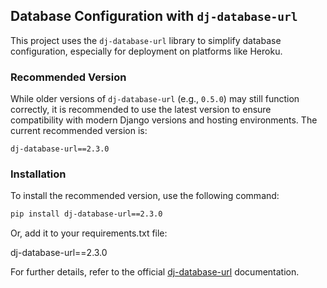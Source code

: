 ## Database Configuration with `dj-database-url`

This project uses the `dj-database-url` library to simplify database configuration, especially for deployment on platforms like Heroku.

### Recommended Version

While older versions of `dj-database-url` (e.g., `0.5.0`) may still function correctly, it is recommended to use the latest version to ensure compatibility with modern Django versions and hosting environments. The current recommended version is:

```
dj-database-url==2.3.0
```

### Installation

To install the recommended version, use the following command:

```bash
pip install dj-database-url==2.3.0
```

Or, add it to your requirements.txt file:

dj-database-url==2.3.0

For further details, refer to the official [dj-database-url](https://pypi.org/project/dj-database-url/) documentation.
